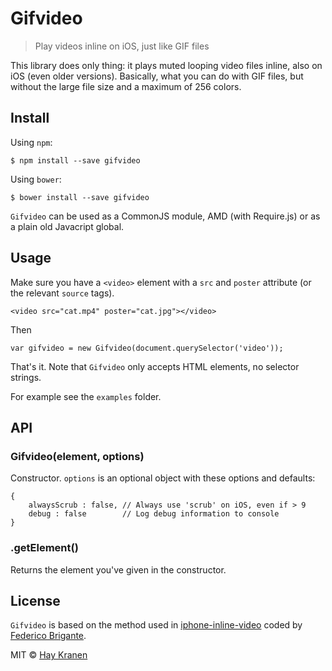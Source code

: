 # Gifvideo
> Play videos inline on iOS, just like GIF files

This library does only thing: it plays muted looping video files inline, also on iOS (even older versions). Basically, what you can do with GIF files, but without the large file size and a maximum of 256 colors.

## Install
Using `npm`:
```
$ npm install --save gifvideo
```

Using `bower`:
```
$ bower install --save gifvideo
```

`Gifvideo` can be used as a CommonJS module, AMD (with Require.js) or as a plain old Javacript global.

## Usage
Make sure you have a `<video>` element with a `src` and `poster` attribute (or the relevant `source` tags).

```
<video src="cat.mp4" poster="cat.jpg"></video>
```

Then
```
var gifvideo = new Gifvideo(document.querySelector('video'));
```

That's it. Note that `Gifvideo` only accepts HTML elements, no selector strings.

For example see the `examples` folder.

## API

### Gifvideo(element, options)
Constructor. `options` is an optional object with these options and defaults:
```
{
    alwaysScrub : false, // Always use 'scrub' on iOS, even if > 9
    debug : false        // Log debug information to console
}
```

### .getElement()
Returns the element you've given in the constructor.

## License
`Gifvideo` is based on the method used in [iphone-inline-video](https://github.com/bfred-it/iphone-inline-video) coded by [Federico Brigante](https://github.com/bfred-it).

MIT © [Hay Kranen](http://www.haykranen.nl)